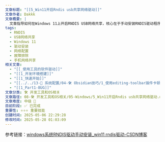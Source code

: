 ```yaml
---
文章标题: "[[5_Win11开启Rndis usb共享网络驱动]]"
文章作者: Dakkk
文章概要: |
  文章指导如何在Windows 11上开启RNDIS USB网络共享，核心在于手动安装RNDIS驱动程序，以解决系统无法识别RNDIS设备的问题。这能帮助用户通过USB稳定地共享移动设备网络，是解决特定连接难题的实用指南。
tags:
  - RNDIS
  - USB网络共享
  - Windows 11
  - 驱动安装
  - 网络配置
  - 故障排除
  - 手机网络共享
相关文章:
  - "[[_使用工具的软件驱动]]"
  - "[[1_开发环境搭建]]"
  - "[[1_快速开始]]"
  - "[[../../13-🔧 系统配置/04-🛠️ Obsidian技巧/1_使用editing-toolbar插件卡顿]]"
  - "[[1_Part1-BUG]]"
文章分类: 🛠️ 开发工具和OS相关
文章路径: 08-🛠️ 开发工具和OS相关/05-Windows/5_Win11开启Rndis usb共享网络驱动.md
文章难度: 中级 🌳
目前阶段: ✅ 已完成
重要性: ⭐⭐⭐ 重要技能
创建时间: 2025-05-06 22:29:28
修改时间: 2025-05-28 01:03:09
---
```


参考链接：[windows系统RNDIS驱动手动安装_win11 rndis驱动-CSDN博客](https://blog.csdn.net/baidu_32237719/article/details/78189144)

